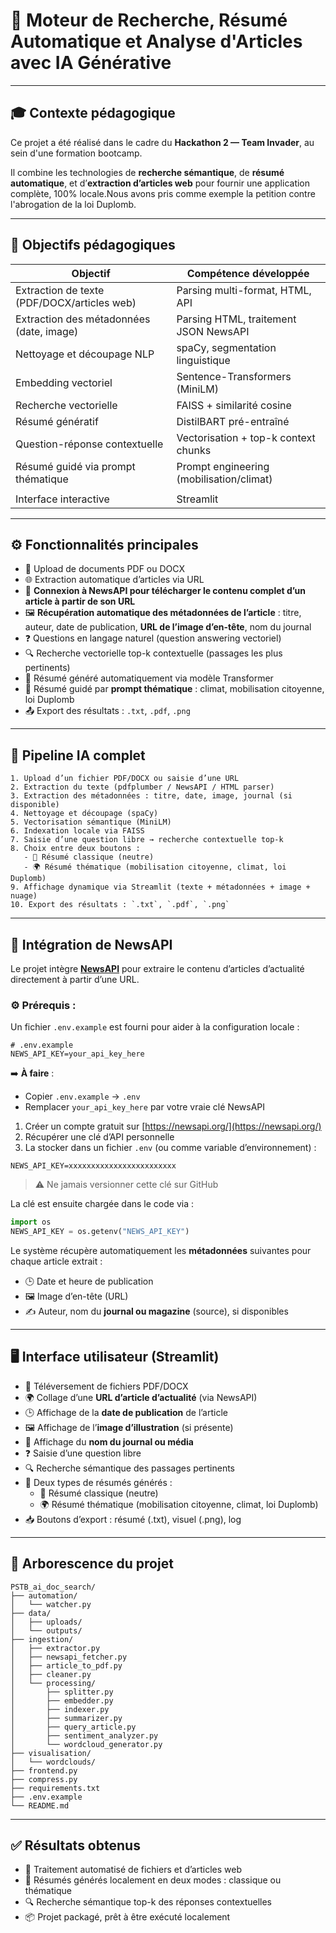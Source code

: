 # 🧠 Moteur de Recherche, Résumé Automatique et Analyse d'Articles avec IA Générative

---

## 🎓 Contexte pédagogique

Ce projet a été réalisé dans le cadre du **Hackathon 2 — Team Invader**, au sein d'une formation bootcamp.

Il combine les technologies de **recherche sémantique**, de **résumé automatique**, et d’**extraction d’articles web** pour fournir une application complète, 100% locale.Nous avons pris comme exemple la petition contre l'abrogation de la loi Duplomb.

---

## 🌟 Objectifs pédagogiques

| Objectif                                    | Compétence développée                    |
| ------------------------------------------- | ---------------------------------------- |
| Extraction de texte (PDF/DOCX/articles web) | Parsing multi-format, HTML, API          |
| Extraction des métadonnées (date, image)    | Parsing HTML, traitement JSON NewsAPI    |
| Nettoyage et découpage NLP                  | spaCy, segmentation linguistique         |
| Embedding vectoriel                         | Sentence-Transformers (MiniLM)           |
| Recherche vectorielle                       | FAISS + similarité cosine                |
| Résumé génératif                            | DistilBART pré-entraîné                  |
| Question-réponse contextuelle               | Vectorisation + top-k context chunks     |
| Résumé guidé via prompt thématique          | Prompt engineering (mobilisation/climat) |
               |
| Interface interactive                       | Streamlit                                |

---

## ⚙️ Fonctionnalités principales

- 📄 Upload de documents PDF ou DOCX
- 🌐 Extraction automatique d’articles via URL
- 🔗 **Connexion à NewsAPI pour télécharger le contenu complet d’un article à partir de son URL**
- 🖼️ **Récupération automatique des métadonnées de l’article** : titre, auteur, date de publication, **URL de l’image d’en-tête**, nom du journal
- ❓ Questions en langage naturel (question answering vectoriel)
- 🔍 Recherche vectorielle top-k contextuelle (passages les plus pertinents)
- 📝 Résumé généré automatiquement via modèle Transformer
- 🧽 Résumé guidé par **prompt thématique** : climat, mobilisation citoyenne, loi Duplomb
- 📤 Export des résultats : `.txt`, `.pdf`, `.png`
---

## 🔁 Pipeline IA complet

```text
1. Upload d’un fichier PDF/DOCX ou saisie d’une URL
2. Extraction du texte (pdfplumber / NewsAPI / HTML parser)
3. Extraction des métadonnées : titre, date, image, journal (si disponible)
4. Nettoyage et découpage (spaCy)
5. Vectorisation sémantique (MiniLM)
6. Indexation locale via FAISS
7. Saisie d’une question libre → recherche contextuelle top-k
8. Choix entre deux boutons :
   - 📄 Résumé classique (neutre)
   - 🌍 Résumé thématique (mobilisation citoyenne, climat, loi Duplomb)
9. Affichage dynamique via Streamlit (texte + métadonnées + image + nuage)
10. Export des résultats : `.txt`, `.pdf`, `.png`
```

---

## 🔐 Intégration de NewsAPI

Le projet intègre [**NewsAPI**](https://newsapi.org/) pour extraire le contenu d’articles d’actualité directement à partir d’une URL.

### ⚙️ Prérequis :

Un fichier `.env.example` est fourni pour aider à la configuration locale :

```env
# .env.example
NEWS_API_KEY=your_api_key_here
```

➡️ **À faire** :

- Copier `.env.example` → `.env`
- Remplacer `your_api_key_here` par votre vraie clé NewsAPI

1. Créer un compte gratuit sur [https://newsapi.org/](https://newsapi.org/)
2. Récupérer une clé d’API personnelle
3. La stocker dans un fichier `.env` (ou comme variable d’environnement) :

```
NEWS_API_KEY=xxxxxxxxxxxxxxxxxxxxxxxx
```

> ⚠️ Ne jamais versionner cette clé sur GitHub

La clé est ensuite chargée dans le code via :

```python
import os
NEWS_API_KEY = os.getenv("NEWS_API_KEY")
```

Le système récupère automatiquement les **métadonnées** suivantes pour chaque article extrait :

- 🕒 Date et heure de publication
- 🖼️ Image d’en-tête (URL)
- ✍️ Auteur, nom du **journal ou magazine** (source), si disponibles

---

## 🖥️ Interface utilisateur (Streamlit)

- 📁 Téléversement de fichiers PDF/DOCX
- 🌍 Collage d’une **URL d’article d’actualité** (via NewsAPI)
- 🕒 Affichage de la **date de publication** de l’article
- 🖼️ Affichage de l’**image d’illustration** (si présente)
- 📰 Affichage du **nom du journal ou média**
- ❓ Saisie d’une question libre
- 🔍 Recherche sémantique des passages pertinents
- 📝 Deux types de résumés générés :
  - 📄 Résumé classique (neutre)
  - 🌍 Résumé thématique (mobilisation citoyenne, climat, loi Duplomb)
- 📥 Boutons d’export : résumé (.txt), visuel (.png), log

---

## 📁 Arborescence du projet

```
PSTB_ai_doc_search/
├── automation/
│   └── watcher.py
├── data/
│   ├── uploads/
│   └── outputs/
├── ingestion/
│   ├── extractor.py
│   ├── newsapi_fetcher.py
│   ├── article_to_pdf.py
│   ├── cleaner.py
│   └── processing/
│       ├── splitter.py
│       ├── embedder.py
│       ├── indexer.py
│       ├── summarizer.py
│       ├── query_article.py
│       ├── sentiment_analyzer.py
│       └── wordcloud_generator.py
├── visualisation/
│   └── wordclouds/
├── frontend.py
├── compress.py
├── requirements.txt
├── .env.example
└── README.md
```

---

## ✅ Résultats obtenus

- 🔁 Traitement automatisé de fichiers et d’articles web
- 🧠 Résumés générés localement en deux modes : classique ou thématique
- 🔍 Recherche sémantique top-k des réponses contextuelles
- 📦 Projet packagé, prêt à être exécuté localement

